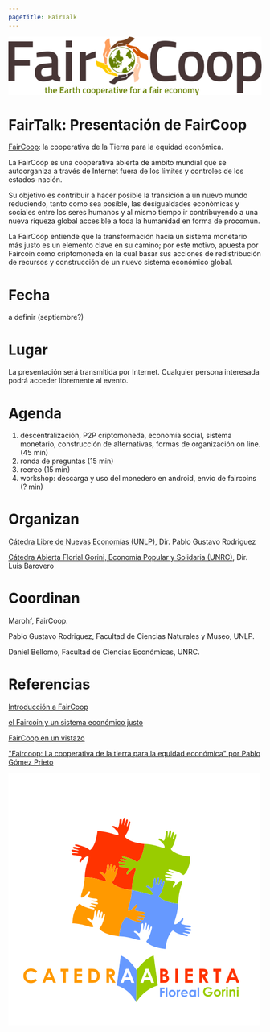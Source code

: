 ```yaml
---
pagetitle: FairTalk
---
```


![](img/faircoop-e1431772196169.png)

# FairTalk: Presentación de FairCoop

[FairCoop](https://fair.coop/es/): la cooperativa de la Tierra para la equidad económica.

La FairCoop es una cooperativa abierta de ámbito mundial que se autoorganiza a través de Internet fuera de los límites y controles de los estados-nación.

Su objetivo es contribuir a hacer posible la transición a un nuevo mundo reduciendo, tanto como sea posible, las desigualdades económicas y sociales entre los seres humanos y al mismo tiempo ir contribuyendo a una nueva riqueza global accesible a toda la humanidad en forma de procomún.

La FairCoop entiende que la transformación hacia un sistema monetario más justo es un elemento clave en su camino; por este motivo, apuesta por Faircoin como criptomoneda en la cual basar sus acciones de redistribución de recursos y construcción de un nuevo sistema económico global.

# Fecha

a definir (septiembre?)

# Lugar

La presentación será transmitida por Internet. Cualquier persona interesada podrá acceder libremente al evento.

# Agenda

1) descentralización, P2P criptomoneda, economía social, sistema monetario, construcción de alternativas, formas de organización on line. (45 min)
2) ronda de preguntas (15 min)
3) recreo (15 min)
4) workshop: descarga y uso del monedero en android, envío de faircoins (? min)

# Organizan

[Cátedra Libre de Nuevas Economías (UNLP)](https://clineunlp.wordpress.com), Dir. Pablo Gustavo Rodriguez

[Cátedra Abierta Florial Gorini, Economía Popular y Solidaria (UNRC)](https://caflorealgorini.blogspot.com), Dir. Luis Barovero

# Coordinan

Marohf, FairCoop.

Pablo Gustavo Rodriguez, Facultad de Ciencias Naturales y Museo, UNLP.

Daniel Bellomo, Facultad de Ciencias Económicas, UNRC.

# Referencias

[Introducción a FairCoop](https://vimeo.com/106546184)

[el Faircoin y un sistema económico justo](https://vimeo.com/109907239)

[FairCoop en un vistazo](https://fair.coop/es/faircoop-en-un-vistazo)

["Faircoop: La cooperativa de la tierra para la equidad económica" por Pablo Gómez Prieto](https://www.youtube.com/watch?v=HPsRgt-Oo38)

![](img/FlorealGorini.png)
